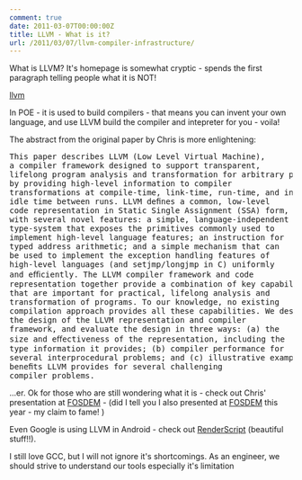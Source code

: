 ```yaml
---
comment: true
date: 2011-03-07T00:00:00Z
title: LLVM - What is it?
url: /2011/03/07/llvm-compiler-infrastructure/
---
```


What is LLVM? It's homepage is somewhat cryptic - spends the first paragraph telling people what it is NOT!

<a title="LLVM" href="http://www.llvm.org/">llvm</a>

In POE - it is used to build compilers - that means you can invent your own language, and use LLVM build the compiler and intepreter for you - voila!

The abstract from the original paper by Chris is more enlightening:
<pre>This paper describes LLVM (Low Level Virtual Machine),
a compiler framework designed to support transparent,
lifelong program analysis and transformation for arbitrary programs,
by providing high-level information to compiler
transformations at compile-time, link-time, run-time, and in
idle time between runs. LLVM deﬁnes a common, low-level
code representation in Static Single Assignment (SSA) form,
with several novel features: a simple, language-independent
type-system that exposes the primitives commonly used to
implement high-level language features; an instruction for
typed address arithmetic; and a simple mechanism that can
be used to implement the exception handling features of
high-level languages (and setjmp/longjmp in C) uniformly
and eﬃciently. The LLVM compiler framework and code
representation together provide a combination of key capabilities
that are important for practical, lifelong analysis and
transformation of programs. To our knowledge, no existing
compilation approach provides all these capabilities. We describe
the design of the LLVM representation and compiler
framework, and evaluate the design in three ways: (a) the
size and eﬀectiveness of the representation, including the
type information it provides; (b) compiler performance for
several interprocedural problems; and (c) illustrative examples of the
beneﬁts LLVM provides for several challenging
compiler problems.</pre>
...er. Ok for those who are still wondering what it is - check out Chris' presentation at <a title="llvm fosdem" href="http://llvm.org/pubs/2011-02-FOSDEM-LLVMAndClang.html">FOSDEM</a> - (did I tell you I also presented at <a title="The McDonalds Model" href="http://blindfoldedarcher.com/the-mcdonalds-model/">FOSDEM</a> this year - my claim to fame! )

Even Google is using LLVM in Android - check out <a title="RenderScript" href="http://developer.android.com/guide/topics/renderscript/index.html" target="_blank">RenderScript</a> (beautiful stuff!!).

I still love GCC, but I will not ignore it's shortcomings. As an engineer, we should strive to understand our tools especially it's limitation
